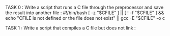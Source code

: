 TASK 0 : Write a script that runs a C file through the preprocessor and save the result into another file :
#!/bin/bash
[ -z "$CFILE" ] || [ ! -f "$CFILE" ] && echo "CFILE is not defined or the file does not exist" || gcc -E "$CFILE" -o c

TASK 1 : Write a script that compiles a C file but does not link :
